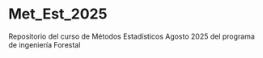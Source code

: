 # Met_Est_2025
Repositorio del curso de Métodos Estadísticos Agosto 2025 del programa de ingeniería Forestal 
